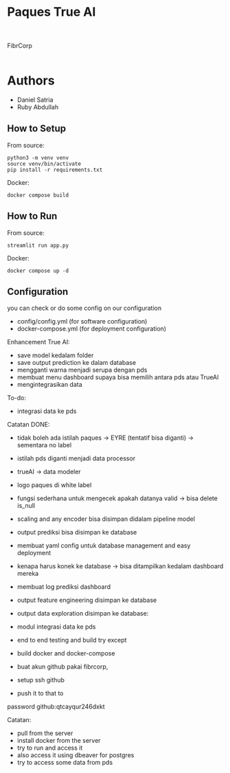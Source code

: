 # Paques True AI
<br />
<br />
FibrCorp
<br />
<br />

# Authors
- Daniel Satria
- Ruby Abdullah

## How to Setup
From source:
```
python3 -m venv venv
source venv/bin/activate
pip install -r requirements.txt
```
Docker:
```
docker compose build
```
## How to Run
From source:
```
streamlit run app.py
```
Docker:
```
docker compose up -d
```
## Configuration
you can check or do some config on our configuration
- config/config.yml (for software configuration)
- docker-compose.yml (for deployment configuration)

Enhancement True AI:
- save model kedalam folder
- save output prediction ke dalam database
- mengganti warna menjadi serupa dengan pds
- membuat menu dashboard supaya bisa memilih antara pds atau TrueAI
- mengintegrasikan data

To-do:
- integrasi data ke pds

Catatan DONE:
- tidak boleh ada istilah paques -> EYRE (tentatif bisa diganti) -> sementara no label
- istilah pds diganti menjadi data processor
- trueAI -> data modeler
- logo paques di white label
- fungsi sederhana untuk mengecek apakah datanya valid -> bisa delete is_null
- scaling and any encoder bisa disimpan didalam pipeline model
- output prediksi bisa disimpan ke database
- membuat yaml config untuk database management and easy deployment
- kenapa harus konek ke database -> bisa ditampilkan kedalam dashboard mereka
- membuat log prediksi dashboard
- output feature engineering disimpan ke database
- output data exploration disimpan ke database:
- modul integrasi data ke pds
- end to end testing and build try except

- build docker and docker-compose
- buat akun github pakai fibrcorp,
- setup ssh github
- push it to that to

password github:qtcayqur246dxkt

Catatan:
- pull from the server
- install docker from the server
- try to run and access it
- also access it using dbeaver for postgres
- try to access some data from pds